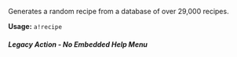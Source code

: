 Generates a random recipe from a database of over 29,000 recipes.

**Usage:** `a!recipe`

##### Legacy Action - No Embedded Help Menu
